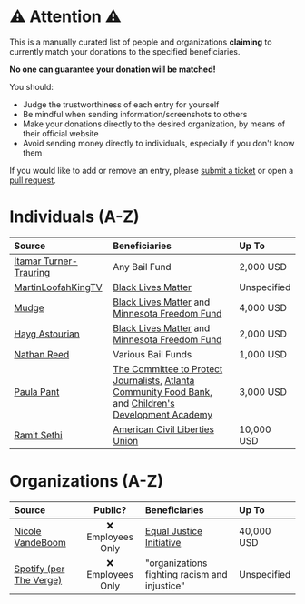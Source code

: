 # :warning: Attention :warning:
This is a manually curated list of people and organizations **claiming** to currently match your donations to the specified beneficiaries.

**No one can guarantee your donation will be matched!**

You should:

- Judge the trustworthiness of each entry for yourself
- Be mindful when sending information/screenshots to others
- Make your donations directly to the desired organization, by means of their official website
- Avoid sending money directly to individuals, especially if you don't know them

If you would like to add or remove an entry, please [submit a ticket](https://github.com/NowMatching/list/issues) or open a [pull request](https://github.com/NowMatching/list/pulls).

# Individuals (A-Z)
| Source | Beneficiaries | Up To |
|:------ |:------------- |:----- |
| [Itamar Turner-Trauring](https://twitter.com/itamarst/status/1267532365620023296) | Any Bail Fund | 2,000 USD |
| [MartinLoofahKingTV](https://twitter.com/MartinLoofah/status/1267608540274782208) | [Black Lives Matter](https://blacklivesmatter.com/) | Unspecified |
| [Mudge](https://twitter.com/dotMudge/status/1267617144470212613) | [Black Lives Matter](https://blacklivesmatter.com/) and [Minnesota Freedom Fund](https://minnesotafreedomfund.org/) | 4,000 USD |
| [Hayg Astourian](https://twitter.com/haygast/status/1267617398841982976) | [Black Lives Matter](https://blacklivesmatter.com/) and [Minnesota Freedom Fund](https://minnesotafreedomfund.org/) | 2,000 USD |
| [Nathan Reed](https://twitter.com/Reedbeta/status/1267618374353219585) | Various Bail Funds | 1,000 USD |
| [Paula Pant](https://twitter.com/AffordAnything/status/1267573966991843328) | [The Committee to Protect Journalists](https://cpj.org/), [Atlanta Community Food Bank](http://www.acfb.org/), and [Children's Development Academy](https://cdakids.org/) | 3,000 USD |
| [Ramit Sethi](https://twitter.com/ramit/status/1267477751818223622) | [American Civil Liberties Union](https://www.aclu.org/) | 10,000 USD |

# Organizations (A-Z)
| Source | Public? | Beneficiaries | Up To |
|:------ |:-------:|:------------- |:----- |
| [Nicole VandeBoom](https://twitter.com/NVandeboom/status/1267626797006565376) | :x: Employees Only | [Equal Justice Initiative](https://eji.org/) | 40,000 USD |
| [Spotify (per The Verge)](https://www.theverge.com/2020/6/1/21277501/spotify-blackout-tuesday-george-floyd-racism-police-brutality-violence-protest#WRCESy) | :x: Employees Only | "organizations fighting racism and injustice" | Unspecified |
